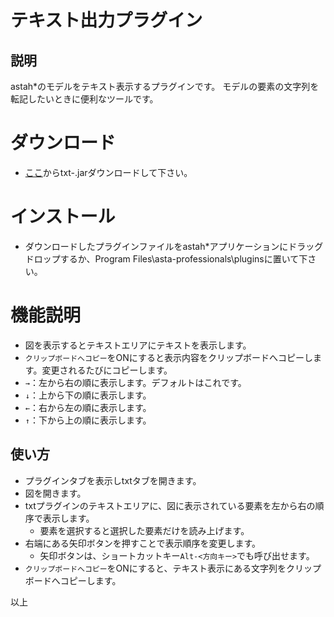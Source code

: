 # テキスト出力プラグイン

## 説明
astah*のモデルをテキスト表示するプラグインです。
モデルの要素の文字列を転記したいときに便利なツールです。

# ダウンロード
- [ここ](https://github.com/snytng/txt/releases/latest)からtxt-<version>.jarダウンロードして下さい。

# インストール
- ダウンロードしたプラグインファイルをastah*アプリケーションにドラッグドロップするか、Program Files\asta-professionals\pluginsに置いて下さい。

# 機能説明
- 図を表示するとテキストエリアにテキストを表示します。
- `クリップボードへコピー`をONにすると表示内容をクリップボードへコピーします。変更されるたびにコピーします。
- `→`：左から右の順に表示します。デフォルトはこれです。
- `↓`：上から下の順に表示します。
- `←`：右から左の順に表示します。
- `↑`：下から上の順に表示します。

## 使い方
- プラグインタブを表示しtxtタブを開きます。
- 図を開きます。
- txtプラグインのテキストエリアに、図に表示されている要素を左から右の順序で表示します。
  - 要素を選択すると選択した要素だけを読み上げます。
- 右端にある矢印ボタンを押すことで表示順序を変更します。
  - 矢印ボタンは、ショートカットキー`Alt-<方向キー>`でも呼び出せます。
- `クリップボードへコピー`をONにすると、テキスト表示にある文字列をクリップボードへコピーします。

以上
